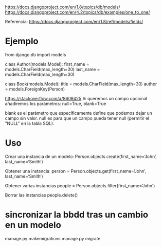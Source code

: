 https://docs.djangoproject.com/en/1.8/topics/db/models/
https://docs.djangoproject.com/en/4.2/topics/db/examples/one_to_one/

Referencia:
https://docs.djangoproject.com/en/1.8/ref/models/fields/

# Ejemplo

from django.db import models

class Author(models.Model):
    first_name = models.CharField(max_length=30)
    last_name = models.CharField(max_length=30)

class Book(models.Model):
    title = models.CharField(max_length=30)
    author = models.ForeignKey(Person)

https://stackoverflow.com/a/8609425
Si queremos un campo opcional añadiremos los parámetros:
null=True, blank=True

blank es el parámetro que específicamente define que podemos dejar un campo sin valor.
null es para que un campo pueda tener null (permitir el "NULL" en la tabla SQL).


# Uso
Crear una instancia de un modelo:
Person.objects.create(first_name=‘John’, last_name=‘Smith’)

Obtener una instancia:
person = Person.objects.get(first_name=‘John’, last_name=‘Smith’)

Obtener varias instancias
people = Person.objects.filter(first_name=‘John’)

Borrar las instancias
people.delete()

# sincronizar la bbdd tras un cambio en un modelo
manage.py makemigrations
manage.py migrate

